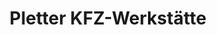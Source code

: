 ---
title: "Pletter KFZ-Werkstätte"
url: /voesendorf/pletter-kfz-werkstaette/
shop: Autowerkstatt
---